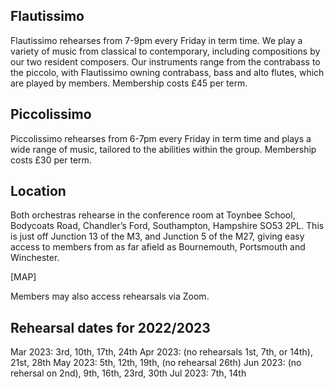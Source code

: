 ## Flautissimo

Flautissimo rehearses from 7-9pm every Friday in term time. We play a variety of music from classical to contemporary, including compositions by our two resident composers.  Our instruments range from the contrabass to the piccolo, with Flautissimo owning contrabass, bass and alto flutes, which are played by members.  Membership costs £45 per term.

## Piccolissimo

Piccolissimo rehearses from 6-7pm every Friday in term time and plays a wide range of music, tailored to the abilities within the group. Membership costs £30 per term.

## Location

Both orchestras rehearse in the conference room at Toynbee School, Bodycoats Road, Chandler’s Ford, Southampton, Hampshire SO53 2PL.  This is just off Junction 13 of the M3, and Junction 5 of the M27, giving easy access to members from as far afield as Bournemouth, Portsmouth and Winchester.

[MAP]

Members may also access rehearsals via Zoom. 

## Rehearsal dates for 2022/2023

Mar 2023: 3rd, 10th, 17th, 24th
Apr 2023: (no rehearsals 1st, 7th, or 14th), 21st, 28th
May 2023: 5th, 12th, 19th, (no rehearsal 26th)
Jun 2023: (no rehersal on 2nd), 9th, 16th, 23rd, 30th
Jul 2023: 7th, 14th
